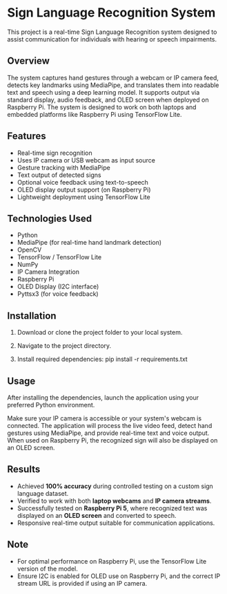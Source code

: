# Sign Language Recognition System

This project is a real-time Sign Language Recognition system designed to assist communication for individuals with hearing or speech impairments.

## Overview

The system captures hand gestures through a webcam or IP camera feed, detects key landmarks using MediaPipe, and translates them into readable text and speech using a deep learning model. It supports output via standard display, audio feedback, and OLED screen when deployed on Raspberry Pi. The system is designed to work on both laptops and embedded platforms like Raspberry Pi using TensorFlow Lite.

## Features

- Real-time sign recognition
- Uses IP camera or USB webcam as input source
- Gesture tracking with MediaPipe
- Text output of detected signs
- Optional voice feedback using text-to-speech
- OLED display output support (on Raspberry Pi)
- Lightweight deployment using TensorFlow Lite

## Technologies Used

- Python  
- MediaPipe (for real-time hand landmark detection)  
- OpenCV  
- TensorFlow / TensorFlow Lite  
- NumPy  
- IP Camera Integration  
- Raspberry Pi  
- OLED Display (I2C interface)  
- Pyttsx3 (for voice feedback)

## Installation

1. Download or clone the project folder to your local system.

2. Navigate to the project directory.

3. Install required dependencies:
   pip install -r requirements.txt

## Usage

After installing the dependencies, launch the application using your preferred Python environment.

Make sure your IP camera is accessible or your system's webcam is connected. The application will process the live video feed, detect hand gestures using MediaPipe, and provide real-time text and voice output. When used on Raspberry Pi, the recognized sign will also be displayed on an OLED screen.

## Results

- Achieved **100% accuracy** during controlled testing on a custom sign language dataset.
- Verified to work with both **laptop webcams** and **IP camera streams**.
- Successfully tested on **Raspberry Pi 5**, where recognized text was displayed on an **OLED screen** and converted to speech.
- Responsive real-time output suitable for communication applications.

## Note

- For optimal performance on Raspberry Pi, use the TensorFlow Lite version of the model.
- Ensure I2C is enabled for OLED use on Raspberry Pi, and the correct IP stream URL is provided if using an IP camera.

